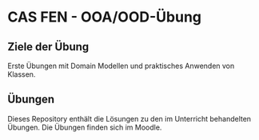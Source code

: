 # CAS FEN - OOA/OOD-Übung

## Ziele der Übung
Erste Übungen mit Domain Modellen und  praktisches Anwenden von Klassen.

## Übungen
Dieses Repository enthält die Lösungen zu den im Unterricht behandelten Übungen. Die Übungen finden sich im Moodle.
